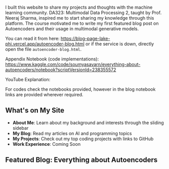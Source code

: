 I built this website to share my projects and thoughts with the machine learning community. DA323: Multimodal Data Processing 2, taught by Prof. Neeraj Sharma, inspired me to start sharing my knowledge through this platform. The course motivated me to write my first featured blog post on Autoencoders and their usage in multimodal generative models.

You can read it from here: https://blog-page-lake-phi.vercel.app/autoencoder-blog.html or if the service is down, directly open the file `autoencoder-blog.html`.

Appendix Notebook (code implementations): https://www.kaggle.com/code/soumyasavarn/everything-about-autoencoders/notebook?scriptVersionId=238355572

YouTube Explanation: 

For codes check the notebooks provided, however in the blog notebook links are provided wherever required.

## What's on My Site

- **About Me**: Learn about my background and interests through the sliding sidebar
- **My Blog**: Read my articles on AI and programming topics
- **My Projects**: Check out my top coding projects with links to GitHub
- **Work Experience**: Coming Soon

## Featured Blog: Everything about Autoencoders



